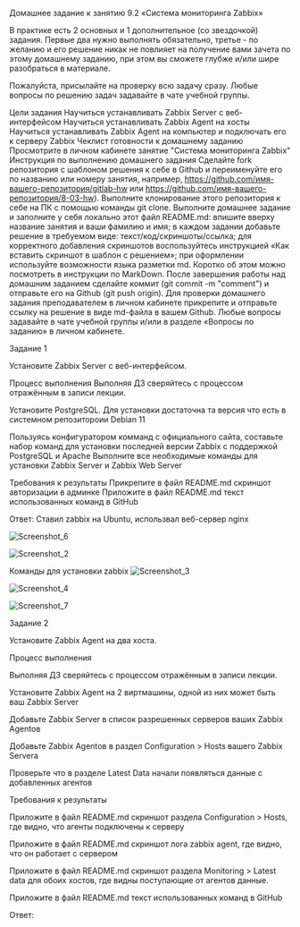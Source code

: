 Домашнее задание к занятию 9.2 «Система мониторинга Zabbix»


В практике есть 2 основных и 1 дополнительное (со звездочкой) задания. Первые два нужно выполнять обязательно, третье - по желанию и его решение никак не повлияет на получение вами зачета по этому домашнему заданию, при этом вы сможете глубже и/или шире разобраться в материале.

Пожалуйста, присылайте на проверку всю задачу сразу. Любые вопросы по решению задач задавайте в чате учебной группы.

Цели задания
Научиться устанавливать Zabbix Server c веб-интерфейсом
Научиться устанавливать Zabbix Agent на хосты
Научиться устанавливать Zabbix Agent на компьютер и подключать его к серверу Zabbix
Чеклист готовности к домашнему заданию
 Просмотрите в личном кабинете занятие "Система мониторинга Zabbix"
Инструкция по выполнению домашнего задания
Сделайте fork репозитория c шаблоном решения к себе в Github и переименуйте его по названию или номеру занятия, например, https://github.com/имя-вашего-репозитория/gitlab-hw или https://github.com/имя-вашего-репозитория/8-03-hw).
Выполните клонирование этого репозитория к себе на ПК с помощью команды git clone.
Выполните домашнее задание и заполните у себя локально этот файл README.md:
впишите вверху название занятия и ваши фамилию и имя;
в каждом задании добавьте решение в требуемом виде: текст/код/скриншоты/ссылка;
для корректного добавления скриншотов воспользуйтесь инструкцией «Как вставить скриншот в шаблон с решением»;
при оформлении используйте возможности языка разметки md. Коротко об этом можно посмотреть в инструкции по MarkDown.
После завершения работы над домашним заданием сделайте коммит (git commit -m "comment") и отправьте его на Github (git push origin).
Для проверки домашнего задания преподавателем в личном кабинете прикрепите и отправьте ссылку на решение в виде md-файла в вашем Github.
Любые вопросы задавайте в чате учебной группы и/или в разделе «Вопросы по заданию» в личном кабинете.




Задание 1

Установите Zabbix Server с веб-интерфейсом.

Процесс выполнения
Выполняя ДЗ сверяйтесь с процессом отражённым в записи лекции.

Установите PostgreSQL. Для установки достаточна та версия что есть в системном репозитороии Debian 11

Пользуясь конфигуратором комманд с официального сайта, составьте набор команд для установки последней версии Zabbix с поддержкой PostgreSQL и Apache
Выполните все необходимые команды для установки Zabbix Server и Zabbix Web Server

Требования к результаты
Прикрепите в файл README.md скриншот авторизации в админке
Приложите в файл README.md текст использованных команд в GitHub

Ответ:
Ставил zabbix на Ubuntu, использвал веб-сервер nginx 

![Screenshot_6](https://user-images.githubusercontent.com/75700701/225963504-3be1c4da-0be4-4689-8073-a4766915618a.png)


![Screenshot_2](https://user-images.githubusercontent.com/75700701/225961329-79ef1da5-1731-4138-a857-b80fe01095ba.png)


Команды для установки zabbix 
![Screenshot_3](https://user-images.githubusercontent.com/75700701/225962043-ac294426-efbd-4f10-9037-8e6fabd04e23.png)

![Screenshot_4](https://user-images.githubusercontent.com/75700701/225962111-5bcc2cd0-4e74-44c2-8935-13f533afd716.png)

![Screenshot_7](https://user-images.githubusercontent.com/75700701/225992973-35d22cdc-5fcc-413b-8bd4-72ad96e08418.png)









Задание 2

Установите Zabbix Agent на два хоста.


Процесс выполнения

Выполняя ДЗ сверяйтесь с процессом отражённым в записи лекции.

Установите Zabbix Agent на 2 виртмашины, одной из них может быть ваш Zabbix Server

Добавьте Zabbix Server в список разрешенных серверов ваших Zabbix Agentов

Добавьте Zabbix Agentов в раздел Configuration > Hosts вашего Zabbix Servera

Проверьте что в разделе Latest Data начали появляться данные с добавленных агентов

Требования к результаты

Приложите в файл README.md скриншот раздела Configuration > Hosts, где видно, что агенты подключены к серверу

Приложите в файл README.md скриншот лога zabbix agent, где видно, что он работает с сервером

Приложите в файл README.md скриншот раздела Monitoring > Latest data для обоих хостов, где видны поступающие от агентов данные.

Приложите в файл README.md текст использованных команд в GitHub

Ответ: 




